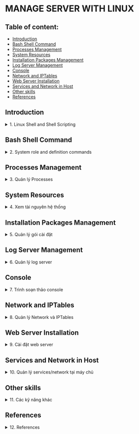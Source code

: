 # MANAGE SERVER WITH LINUX
## Table of content:
- [Introduction](#introduction)
- [Bash Shell Command](#bash-shell-command)
- [Processes Management](#processes-management)
- [System Resources](#system-resources)
- [Installation Packages Management](#installation-packages-management)
- [Log Server Management](#log-server-management)
- [Console](#console)
- [Network and IPTables](#network-and-iptables)
- [Web Server Installation](#web-server-installation)
- [Services and Network in Host](#services-and-network-in-host)
- [Other skills](#other-skills)
- [References](#references)

## Introduction
<details><summary>1. Linux Shell and Shell Scripting</summary>
<p>
  
  ### Reference link:
  
* [Shell script bash file](https://www.geeksforgeeks.org/introduction-linux-shell-shell-scripting/)
  
If you are using any major operating system you are indirectly interacting to shell. If you are running Ubuntu, Linux Mint or any other Linux distribution, you are interacting to shell every time you use terminal. In this article I will discuss about linux shells and shell scripting so before understanding shell scripting we have to get familiar with following terminologies

* Kernel
* Shell
* Terminal

### What is Kernel

The kernel is a computer program that is the core of a computer's operating system, with complete control over everthing in the system. It manages following resources of the Linux system - 

* File management
* Process management
* I/O management
* Memory management
* Device management etc.

### What is Shell

A shell is special user program which provide  an interface to user to use operating system services. Shell accept human readble commands from user and convert them into something which kernel can such as keyboards or from files. The shell gets started when the user logs in or start the terminal.

![linux shell](https://media.geeksforgeeks.org/wp-content/uploads/18834419_1198504446945937_35839918_n-300x291.png)

Shell is broadly classified into two categories -

* Command Line Shell
* Graphical Shell

## Command Line Shell

Shell can be accessed by user using a command line interface. A special program called Terminal in linux/macOS or Command Prompt in Windows OS is provided to type in the human readable commands such as “cat”, “ls” etc. and then it is being execute. The result is then displayed on the terminal to the user. A terminal in Ubuntu 16.4 system looks like this –

![linux command line](https://media.geeksforgeeks.org/wp-content/uploads/cli_example.png)

In above screenshot “ls” command with “-l” option is executed.
It will list all the files in current working directory in long listing format.
Working with command line shell is bit difficult for the beginners because it’s hard to memorize so many commands. It is very powerful, it allows user to store commands in a file and execute them together. This way any repetitive task can be easily automated. These files are usually called batch files in Windows and Shell Scripts in Linux/macOS systems.

## Graphical Shells

Graphical shells provide means for manipulating programs based on graphical user interface (GUI), by allowing for operations such as opening, closing, moving and resizing windows, as well as switching focus between windows. Window OS or Ubuntu OS can be considered as good example which provide GUI to user for interacting with program. User do not need to type in command for every actions.A typical GUI in Ubuntu system –

[GUI shell](https://media.geeksforgeeks.org/wp-content/uploads/GUI-shell.png)

There are several shells are available for Linux systems like –

* BASH (Bourne Again SHell) – It is most widely used shell in Linux systems. It is used as default login shell in Linux systems and in macOS. It can also be installed on Windows OS.
* CSH (C SHell) – The C shell’s syntax and usage are very similar to the C programming language.
* KSH (Korn SHell) – The Korn Shell also was the base for the POSIX Shell standard specifications etc.

Each shell does the same job but understand different commands and provide different built in functions.

## Shell scripting

  Usually shells are interactive that mean, they accept command as input from users and execute them. However some time we want to execute a bunch of commands routinely, so we have type in all commands each time in terminal.
As shell can also take commands as input from file we can write these commands in a file and can execute them in shell to avoid this repetitive work. These files are called Shell Scripts or Shell Programs. Shell scripts are similar to the batch file in MS-DOS. Each shell script is saved with .sh file extension eg. myscript.sh
  A shell script have syntax just like any other programming language. If you have any prior experience with any programming language like Python, C/C++ etc. it would be very easy to get started with it.
A shell script comprises following elements –

* Shell Keywords – if, else, break etc.
* Shell commands – cd, ls, echo, pwd, touch etc.
* Functions
* Control flow – if..then..else, case and shell loops etc.

## Why do we need shell scripts

There are many reasons to write shell scripts –

* To avoid repetitive work and automation
* System admins use shell scripting for routine backups
* System monitoring
* Adding new functionality to the shell etc.

## Advantages of shell scripts

* The command and syntax are exactly the same as those directly entered in command line, so programmer do not need to switch to entirely different syntax
* Writing shell scripts are much quicker
* Quick start
* Interactive debugging etc.

## Disadvantages of shell scripts

* Prone to costly errors, a single mistake can change the command which might be harmful
* Slow execution speed
* Design flaws within the language syntax or implementation
* Not well suited for large and complex task
* Provide minimal data structure unlike other scripting languages. etc

## Simple demo of shell scripting using Bash Shell

If you work on terminal, something you traverse deep down in directories. Then for coming few directories up in path we have to execute command like this as shown below to get the "python" directory -

[](https://media.geeksforgeeks.org/wp-content/uploads/old_way_cd.png)

It is quite frustrating, so why not we can have a utility where we just have to type the name of directory and we can directly jump to that without executing “cd ../” command again and again. Save the script as “jump.sh”

    # !/bin/bash 

    # A simple bash script to move up to desired directory level directly 

    function jump() 
    { 
      # original value of Internal Field Separator 
      OLDIFS=$IFS 

      # setting field separator to "/"  
      IFS=/ 

      # converting working path into array of directories in path 
      # eg. /my/path/is/like/this 
      # into [, my, path, is, like, this] 
      path_arr=($PWD) 

      # setting IFS to original value 
      IFS=$OLDIFS 

      local pos=-1 

      # ${path_arr[@]} gives all the values in path_arr 
      for dir in "${path_arr[@]}"
      do
          # find the number of directories to move up to 
          # reach at target directory  
          pos=$[$pos+1] 
          if [ "$1" = "$dir" ];then

              # length of the path_arr 
              dir_in_path=${#path_arr[@]} 

              #current working directory 
              cwd=$PWD 
              limit=$[$dir_in_path-$pos-1] 
              for ((i=0; i<limit; i++)) 
              do
                  cwd=$cwd/.. 
              done
              cd $cwd 
              break
          fi
      done
    }

For now we cannot execute our shell script because it do not have permissions. We have to make it executable by typing following command -

    $ chmod -x path/to/our/file/jump.sh

Now to make this available on every terminal session, we have to put this in ".bashrc" file. “.bashrc” is a shell script that Bash shell runs whenever it is started interactively. The purpose of a .bashrc file is to provide a place where you can set up variables, functions and aliases, define our prompt and define other settings that we want to use whenever we open a new terminal window.
Now open terminal and type following command –

    $ echo “source ~/path/to/our/file/jump.sh”>> ~/.bashrc

Now open  your terminal and try out new "jump" functionality by typing following command -

    $ jump dir_name
    
just like below screenshot -

> **Resources for learning Bash Scripting** 

* https://bash.cyberciti.biz/guide/The_bash_shell
* http://tldp.org/LDP/abs/html/

> **References**

* https://en.wikipedia.org/wiki/Shell_script
* https://en.wikipedia.org/wiki/Shell_(computing)

This article is contributed by Atul Kumar. If you like GeeksforGeeks and would like to contribute, you can also write an article using contribute.geeksforgeeks.org or mail your article to contribute@geeksforgeeks.org. See your article appearing on the GeeksforGeeks main page and help other Geeks.Please write comments if you find anything incorrect, or you want to share more information about the topic discussed above.

Attention reader! Don’t stop learning now. Get hold of all the important CS Theory concepts for SDE interviews with the CS Theory Course at a student-friendly price and become industry ready.

[](https://media.geeksforgeeks.org/wp-content/uploads/jump_way_cd-1.png)

</p>

> REFERENCE:  https://www.geeksforgeeks.org/introduction-linux-shell-shell-scripting/

</details>

## Bash Shell Command
<details>
<summary>2. System role and definition commands</summary>
 
 - **ls**
 
    * List files using ls with no option
    
    **ls** with no option list files and directories in bare format where we won’t be able to view details like file types, size, modified date and time, permission and links etc.
     ```
     buichidung@CPU002169:~/Documents/Studying$ ls
    awesome-python  Git  gittemp  Project_temp  root  Studying
     ```    
    * List files with option -l

    Here, **ls -l** (-l is character not one) shows file or directory, size, modified date and time, file or folder name and owner of file and its permission.
    
    ```
    buichidung@CPU002169:~/Documents/Studying$ ls -l
    total 20
    drwxrwxr-x 5 buichidung buichidung 4096 Thg 10 19 11:24 awesome-python
    drwxrwxr-x 3 buichidung buichidung 4096 Thg 10 20 14:14 Git
    -rw-rw-r-- 1 buichidung buichidung    0 Thg 10 19 11:17 gittemp
    drwxrwxr-x 3 buichidung buichidung 4096 Thg 10 20 07:32 Project_temp
    drwxrwxr-x 4 buichidung buichidung 4096 Thg 10 20 14:57 root
    drwxrwxr-x 3 buichidung buichidung 4096 Thg 10 19 11:27 Studying
    ```
    
    * View hidden files
    
    List all files including hidden file starting with '.'.
    
    ```
    buichidung@CPU002169:~/Documents/Studying$ ls -a
    .  ..  awesome-python  .git  Git  gittemp  Project_temp  root  Studying
    ```
    
    * List files with Human Readable Format with option -lh
    
    With combination of **-lh** option, shows sizes in human readable format.
    
    ```
    buichidung@CPU002169:~/Documents/Studying$ ls -lh
    total 20K
    drwxrwxr-x 5 buichidung buichidung 4,0K Thg 10 19 11:24 awesome-python
    drwxrwxr-x 3 buichidung buichidung 4,0K Thg 10 20 14:14 Git
    -rw-rw-r-- 1 buichidung buichidung    0 Thg 10 19 11:17 gittemp
    drwxrwxr-x 3 buichidung buichidung 4,0K Thg 10 20 07:32 Project_temp
    drwxrwxr-x 4 buichidung buichidung 4,0K Thg 10 20 14:57 root
    drwxrwxr-x 3 buichidung buichidung 4,0K Thg 10 19 11:27 Studying
    ```
    
    * List Files and Directories with '/' character at the end
    
    Using **-F** option with **ls** command, will add the '/' character at the end each directory
    
    ```
    buichidung@CPU002169:~/Documents/Studying$ ls -F
    awesome-python/  Git/  gittemp  Project_temp/  root/  Studying/
    ```
    
    * List files in reverse order
    
    The following command with **ls** -r option display files and irectories in reverse order
    
    ```
    buichidung@CPU002169:~/Documents/Studying$ ls -r
    Studying  root  Project_temp  gittemp  Git  awesome-python
    ```
    
    * Recursively list Sub-Directories
    
    **ls -R** option will list very long listing directory trees. See an example of output of the command.
    
    ```
    buichidung@CPU002169:~/Documents/Studying$ ls -R
    .:
    awesome-python  Git  gittemp  Project_temp  root  Studying

    ./awesome-python:
    CONTRIBUTING.md  LICENSE   mkdocs.yml  requirements.txt
    docs             Makefile  README.md   sort.py

    ./awesome-python/docs:
    CNAME  css

    ./awesome-python/docs/css:
    extra.css

    ./Git:
    main.py

    ./Project_temp:
    main.py

    ./root:
    constant.py  database.pyc  __pycache__  temp.txt
    database.py  main.py       student.py   util.py

    ./root/__pycache__:
    constant.cpython-38.pyc  student.cpython-38.pyc
    database.cpython-38.pyc  util.cpython-38.pyc

    ./Studying:
    ```
    
    * Reverse output order
    
    With combination of **-ltr** will shows lastest modification ifle or directory date as last
    
    ```
    buichidung@CPU002169:~/Documents/Studying$ ls -ltr
    total 20
    -rw-rw-r-- 1 buichidung buichidung    0 Thg 10 19 11:17 gittemp
    drwxrwxr-x 5 buichidung buichidung 4096 Thg 10 19 11:24 awesome-python
    drwxrwxr-x 3 buichidung buichidung 4096 Thg 10 19 11:27 Studying
    drwxrwxr-x 3 buichidung buichidung 4096 Thg 10 20 07:32 Project_temp
    drwxrwxr-x 3 buichidung buichidung 4096 Thg 10 20 14:14 Git
    drwxrwxr-x 4 buichidung buichidung 4096 Thg 10 20 14:57 root
    ```
    
    * Sort file by file size

    With combination of -lS displays file size in order, will display big in size first
    
    ```
    buichidung@CPU002169:~/Documents/Studying$ ls -lS
    total 20
    drwxrwxr-x 5 buichidung buichidung 4096 Thg 10 19 11:24 awesome-python
    drwxrwxr-x 3 buichidung buichidung 4096 Thg 10 20 14:14 Git
    drwxrwxr-x 3 buichidung buichidung 4096 Thg 10 20 07:32 Project_temp
    drwxrwxr-x 4 buichidung buichidung 4096 Thg 10 20 14:57 root
    drwxrwxr-x 3 buichidung buichidung 4096 Thg 10 19 11:27 Studying
    -rw-rw-r-- 1 buichidung buichidung    0 Thg 10 19 11:17 gittemp
    ```
    
    * Display inot number of File or Directory
    
    We can see some number printed before file / directory name. With **-i** options list file / directory with inode number
    
    ```
    buichidung@CPU002169:~/Documents/Studying$ ls -i
    39980431 awesome-python  39980427 gittemp       39980399 root
    39980378 Git             43123170 Project_temp  39980504 Studying
    ```
    
    * Shows version of ls command
    
    Check version of ls command
    
    ```
    buichidung@CPU002169:~/Documents/Studying$ ls --version
    ls (GNU coreutils) 8.30
    Copyright (C) 2018 Free Software Foundation, Inc.
    License GPLv3+: GNU GPL version 3 or later <https://gnu.org/licenses/gpl.html>.
    This is free software: you are free to change and redistribute it.
    There is NO WARRANTY, to the extent permitted by law.
    
   
    Written by Richard M. Stallman and David MacKenzie.
    ```
    
    * Show help page
    
    List help page of ls command with their option.
    
    ```
    buichidung@CPU002169:~/Documents/Studying$ ls --version
    ...
    ```
    
    * List Directory Information
    
    With **ls -l** command list files under directory **/tmp**. Wherein with **-ld** parameters displays information of **/tmp** directory.
    
    ```
    buichidung@CPU002169:~/Documents/Studying$ ls -l /tmp
    total 56
    -rw------- 1 buichidung buichidung    0 Thg 3  22 07:05 config-err-fsKJ2L
    drwxr-xr-x 2 buichidung buichidung 4096 Thg 3  22 07:16 hsperfdata_buichidung
    drwx------ 3 root       root       4096 Thg 3  22 07:05 snap.snap-store
    drwx------ 2 buichidung buichidung 4096 Thg 3  22 07:05 ssh-qJOOdh0gGdVG
    drwx------ 3 root       root       4096 Thg 3  22 06:51 systemd-private-1ab5795ef2be417781758e590d164531-colord.service-tzoq1f
    drwx------ 3 root       root       4096 Thg 3  22 06:50 systemd-private-1ab5795ef2be417781758e590d164531-ModemManager.service-F6wNIh
    drwx------ 3 root       root       4096 Thg 3  22 06:50 systemd-private-1ab5795ef2be417781758e590d164531-switcheroo-control.service-BNEE8g
    drwx------ 3 root       root       4096 Thg 3  22 06:50 systemd-private-1ab5795ef2be417781758e590d164531-systemd-logind.service-nvGLwh
    drwx------ 3 root       root       4096 Thg 3  22 06:50 systemd-private-1ab5795ef2be417781758e590d164531-systemd-resolved.service-dpgimj
    drwx------ 3 root       root       4096 Thg 3  22 06:50 systemd-private-1ab5795ef2be417781758e590d164531-systemd-timesyncd.service-kDUO6e
    drwx------ 3 root       root       4096 Thg 3  22 06:51 systemd-private-1ab5795ef2be417781758e590d164531-upower.service-AhPEhg
    -rw------- 1 buichidung buichidung    0 Thg 3  22 07:45 tpxUkxyz
    drwx------ 2 buichidung buichidung 4096 Thg 3  22 09:18 tracker-extract-files.1001
    drwx------ 2 gdm        gdm        4096 Thg 3  22 06:51 tracker-extract-files.125
    drwx------ 2 postgres   postgres   4096 Thg 3  22 07:16 tracker-extract-files.127
    drwx------ 4 buichidung buichidung 4096 Thg 3  22 07:45 vmware-buichidung
    ```
    
    ```
    buichidung@CPU002169:~/Documents/Studying$ ls -ld /tmp/
    drwxrwxrwt 22 root root 4096 Thg 3  22 13:48 /tmp/
    ```
    
    * Display UID and GID of Files
    
    To display **UID** and **GID** of files and directories. Use option -n with ls command
    
    ```
    buichidung@CPU002169:~/Documents/Studying$ ls -n
    total 20
    drwxrwxr-x 5 1001 1001 4096 Thg 10 19 11:24 awesome-python
    drwxrwxr-x 3 1001 1001 4096 Thg 10 20 14:14 Git
    -rw-rw-r-- 1 1001 1001    0 Thg 10 19 11:17 gittemp
    drwxrwxr-x 3 1001 1001 4096 Thg 10 20 07:32 Project_temp
    drwxrwxr-x 4 1001 1001 4096 Thg 10 20 14:57 root
    drwxrwxr-x 3 1001 1001 4096 Thg 10 19 11:27 Studying
    ```
    
    * ls command and its Aliases

    We have made alias for **ls** command, when we execute ls command it will take **-l** option by default and display long listing as mentioned earlier
    
    ```
    buichidung@CPU002169:~/Documents/Studying$ alias ls="ls -l"
    buichidung@CPU002169:~/Documents/Studying$ ls
    total 20
    drwxrwxr-x 5 buichidung buichidung 4096 Thg 10 19 11:24 awesome-python
    drwxrwxr-x 3 buichidung buichidung 4096 Thg 10 20 14:14 Git
    -rw-rw-r-- 1 buichidung buichidung    0 Thg 10 19 11:17 gittemp
    drwxrwxr-x 3 buichidung buichidung 4096 Thg 10 20 07:32 Project_temp
    drwxrwxr-x 4 buichidung buichidung 4096 Thg 10 20 14:57 root
    drwxrwxr-x 3 buichidung buichidung 4096 Thg 10 19 11:27 Studying
    ```
    To remove an alias previously defined, just use the unalias command
    ```
    buichidung@CPU002169:~/Documents/Studying$ unalias ls
    buichidung@CPU002169:~/Documents/Studying$ ls
    awesome-python	Git  gittemp  Project_temp  root  Studying
    buichidung@CPU002169:~/Documents/Studying$
    ```
 Reference Link: https://www.tecmint.com/15-basic-ls-command-examples-in-linux/
 - stat
 
 - grep
 
 - useradd
 
 - passwd
 
 - usermod
 
</details>

## Processes Management
<details>
<summary>3. Quản lý Processes</summary>
</details>

## System Resources
<details>
<summary>4. Xem tài nguyên hệ thống</summary>
</details>

## Installation Packages Management
<details>
<summary>5. Quản lý gói cài đặt</summary>
</details>

## Log Server Management
<details>
<summary>6. Quản lý log server</summary>
</details>

## Console
<details>
<summary>7. Trình soạn thảo console</summary>
</details>

## Network and IPTables
<details>
<summary>8. Quản lý Network và IPTables</summary>
</details>

## Web Server Installation
<details>
<summary>9. Cài đặt web server</summary>
</details>

## Services and Network in Host
<details>
<summary>10. Quản lý services/network tại máy chủ</summary>
</details>

## Other skills
<details>
<summary>11. Các kỹ năng khác</summary>
</details>

## References
<details>
<summary>12. References</summary>
</details>
